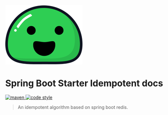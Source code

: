 ![logo](_media/icon.svg)

# Spring Boot Starter Idempotent docs

<a href="https://search.maven.org/artifact/cn.com.xuxiaowei.boot/spring-boot-starter-idempotent" target="_blank">
    <img alt="maven" src="https://img.shields.io/maven-central/v/cn.com.xuxiaowei.boot/spring-boot-starter-idempotent.svg?style=flat-square">
</a>

<a href="https://www.apache.org/licenses/LICENSE-2.0" target="_blank">
    <img alt="code style" src="https://img.shields.io/badge/license-Apache%202-4EB1BA.svg?style=flat-square">
</a>

> An idempotent algorithm based on spring boot redis.
